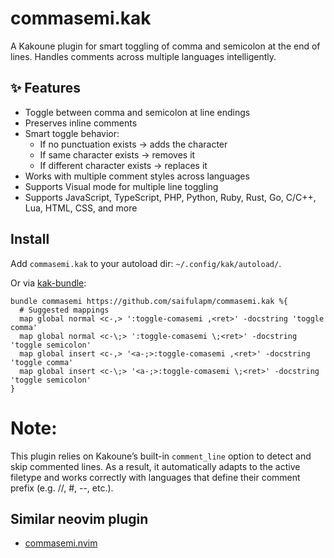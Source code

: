 # commasemi.kak

A Kakoune plugin for smart toggling of comma and semicolon at the end of lines. Handles comments across multiple languages intelligently.

## ✨ Features

- Toggle between comma and semicolon at line endings
- Preserves inline comments
- Smart toggle behavior:
  - If no punctuation exists → adds the character
  - If same character exists → removes it
  - If different character exists → replaces it
- Works with multiple comment styles across languages
- Supports Visual mode for multiple line toggling
- Supports JavaScript, TypeScript, PHP, Python, Ruby, Rust, Go, C/C++, Lua, HTML, CSS, and more

## Install

Add `commasemi.kak` to your autoload dir: `~/.config/kak/autoload/`.

Or via [kak-bundle](https://codeberg.org/jdugan6240/kak-bundle):

```
bundle commasemi https://github.com/saifulapm/commasemi.kak %{
  # Suggested mappings
  map global normal <c-,> ':toggle-comasemi ,<ret>' -docstring 'toggle comma'
  map global normal <c-\;> ':toggle-comasemi \;<ret>' -docstring 'toggle semicolon'
  map global insert <c-,> '<a-;>:toggle-comasemi ,<ret>' -docstring 'toggle comma'
  map global insert <c-\;> '<a-;>:toggle-comasemi \;<ret>' -docstring 'toggle semicolon'
}
```

# Note:

This plugin relies on Kakoune’s built-in `comment_line` option to detect and skip
commented lines. As a result, it automatically adapts to the active filetype and
works correctly with languages that define their comment prefix (e.g. //, #, --, etc.).

## Similar neovim plugin

- [commasemi.nvim](https://github.com/saifulapm/commasemi.nvim)
